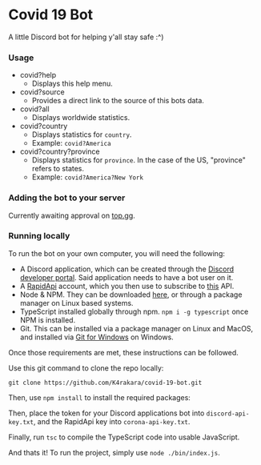 # Covid 19 Bot
A little Discord bot for helping y'all stay safe :^)

### Usage
- covid?help
	- Displays this help menu.
- covid?source
	- Provides a direct link to the source of this bots data.
- covid?all
	- Displays worldwide statistics.
- covid?country
	- Displays statistics for `country`.
	- Example: `covid?America`
- covid?country?province
	- Displays statistics for `province`. In the case of the US, "province" refers to states.
	- Example: `covid?America?New York`

### Adding the bot to your server
Currently awaiting approval on [top.gg](https://top.gg).

### Running locally
To run the bot on your own computer, you will need the following:
- A Discord application, which can be created through the [Discord developer portal](https://discordapp.com/developers/applications/). Said application needs to have a bot user on it.
- A [RapidApi](https://rapidapi.com/) account, which you then use to subscribe to [this](https://rapidapi.com/KishCom/api/covid-19-coronavirus-statistics/details) API.
- Node & NPM. They can be downloaded [here](https://nodejs.org/en/), or through a package manager on Linux based systems.
- TypeScript installed globally through npm. `npm i -g typescript` once NPM is installed.
- Git. This can be installed via a package manager on Linux and MacOS, and installed via [Git for Windows](https://git-scm.com/download/win) on Windows.

Once those requirements are met, these instructions can be followed.

Use this git command to clone the repo locally:
```
git clone https://github.com/K4rakara/covid-19-bot.git
```

Then, use `npm install` to install the required packages:

Then, place the token for your Discord applications bot into `discord-api-key.txt`, and the RapidApi key into `corona-api-key.txt`.

Finally, run `tsc` to compile the TypeScript code into usable JavaScript.

And thats it! To run the project, simply use `node ./bin/index.js`.
